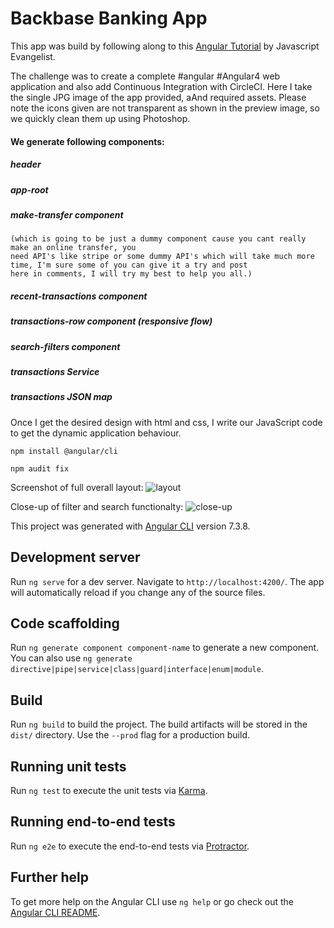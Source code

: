 # Backbase Banking App
This app was build by following along to this [Angular Tutorial](https://www.youtube.com/watch?v=TqBDr4OK4pU) by Javascript Evangelist.


The challenge was to create a complete #angular #Angular4 web application and also add Continuous Integration with CircleCI. Here I take the single JPG image of the app provided, aAnd required assets. Please note the icons given are not transparent as shown in the preview image, so we quickly clean them up using Photoshop.

#### We generate following components:
##### header
##### app-root
##### make-transfer component 
    (which is going to be just a dummy component cause you cant really make an online transfer, you
    need API's like stripe or some dummy API's which will take much more time, I'm sure some of you can give it a try and post
    here in comments, I will try my best to help you all.)
##### recent-transactions component
##### transactions-row component (responsive flow)
##### search-filters component
##### transactions Service
##### transactions JSON map

Once I get the desired design with html and css, I write our JavaScript code to get the dynamic application behaviour.


```npm install @angular/cli```

```npm audit fix```

Screenshot of full overall layout:
![layout](https://github.com/TwirlingGoddess/Backbase-Banking-App/blob/master/Screen%20Shot%202019-04-16%20at%207.34.26%20PM.png)

Close-up of filter and search functionalty:
![close-up](https://github.com/TwirlingGoddess/Backbase-Banking-App/blob/master/Screen%20Shot%202019-04-16%20at%207.35.29%20PM.png)

This project was generated with [Angular CLI](https://github.com/angular/angular-cli) version 7.3.8.

## Development server

Run `ng serve` for a dev server. Navigate to `http://localhost:4200/`. The app will automatically reload if you change any of the source files.

## Code scaffolding

Run `ng generate component component-name` to generate a new component. You can also use `ng generate directive|pipe|service|class|guard|interface|enum|module`.

## Build

Run `ng build` to build the project. The build artifacts will be stored in the `dist/` directory. Use the `--prod` flag for a production build.

## Running unit tests

Run `ng test` to execute the unit tests via [Karma](https://karma-runner.github.io).

## Running end-to-end tests

Run `ng e2e` to execute the end-to-end tests via [Protractor](http://www.protractortest.org/).

## Further help

To get more help on the Angular CLI use `ng help` or go check out the [Angular CLI README](https://github.com/angular/angular-cli/blob/master/README.md).
